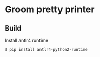 # Groom pretty printer

## Build

Install antlr4 runtime

```bash
$ pip install antlr4-python2-runtime
```
